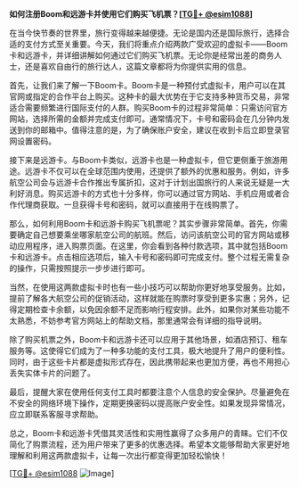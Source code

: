 **如何注册Boom和远游卡并使用它们购买飞机票？[[TG💪+ @esim1088](https://t.me/s/esim1088)]**

在当今快节奏的世界里，旅行变得越来越便捷。无论是国内还是国际旅行，选择合适的支付方式至关重要。今天，我们将重点介绍两款广受欢迎的虚拟卡——Boom卡和远游卡，并详细讲解如何通过它们购买飞机票。无论你是经常出差的商务人士，还是喜欢自由行的旅行达人，这篇文章都将为你提供实用的信息。

首先，让我们来了解一下Boom卡。Boom卡是一种预付式虚拟卡，用户可以在其官网或指定的合作平台上购买。这种卡的最大优势在于它支持多种货币交易，非常适合需要频繁进行国际支付的人群。购买Boom卡的过程非常简单：只需访问官方网站，选择所需的金额并完成支付即可。通常情况下，卡号和密码会在几分钟内发送到你的邮箱中。值得注意的是，为了确保账户安全，建议在收到卡后立即登录官网设置密码。

接下来是远游卡。与Boom卡类似，远游卡也是一种虚拟卡，但它更侧重于旅游用途。远游卡不仅可以在全球范围内使用，还提供了额外的优惠和服务。例如，许多航空公司会与远游卡合作推出专属折扣，这对于计划出国旅行的人来说无疑是一大利好消息。购买远游卡的方式也十分多样，你可以通过官方网站、手机应用或者合作代理商获取。一旦获得卡号和密码，就可以直接用于在线购票了。

那么，如何利用Boom卡和远游卡购买飞机票呢？其实步骤非常简单。首先，你需要确定自己想要乘坐哪家航空公司的航班。然后，访问该航空公司的官方网站或移动应用程序，进入购票页面。在这里，你会看到各种付款选项，其中就包括Boom卡和远游卡。点击相应选项后，输入卡号和密码即可完成支付。整个过程无需复杂的操作，只需按照提示一步步进行即可。

当然，在使用这两款虚拟卡时也有一些小技巧可以帮助你更好地享受服务。比如，提前了解各大航空公司的促销活动，这样就能在购票时享受到更多实惠；另外，记得定期检查卡余额，以免因余额不足而影响行程安排。此外，如果你对某些功能不太熟悉，不妨参考官方网站上的帮助文档，那里通常会有详细的指导说明。

除了购买机票之外，Boom卡和远游卡还可以应用于其他场景，如酒店预订、租车服务等。这使得它们成为了一种多功能的支付工具，极大地提升了用户的便利性。同时，由于这些卡片都是虚拟形式存在，因此携带起来也更加方便，再也不用担心丢失实体卡片的问题了。

最后，提醒大家在使用任何支付工具时都要注意个人信息的安全保护。尽量避免在不安全的网络环境下操作，定期更换密码以提高账户安全性。如果发现异常情况，应立即联系客服寻求帮助。

总之，Boom卡和远游卡凭借其灵活性和实用性赢得了众多用户的青睐。它们不仅简化了购票流程，还为用户带来了更多的优惠选择。希望本文能够帮助大家更好地理解和利用这两款虚拟卡，让每一次出行都变得更加轻松愉快！

[[TG💪+ @esim1088](https://t.me/s/esim1088) ![Image](https://i.postimg.cc/4NQfJmqS/Snipaste-2025-05-13-00-14-12.png)]